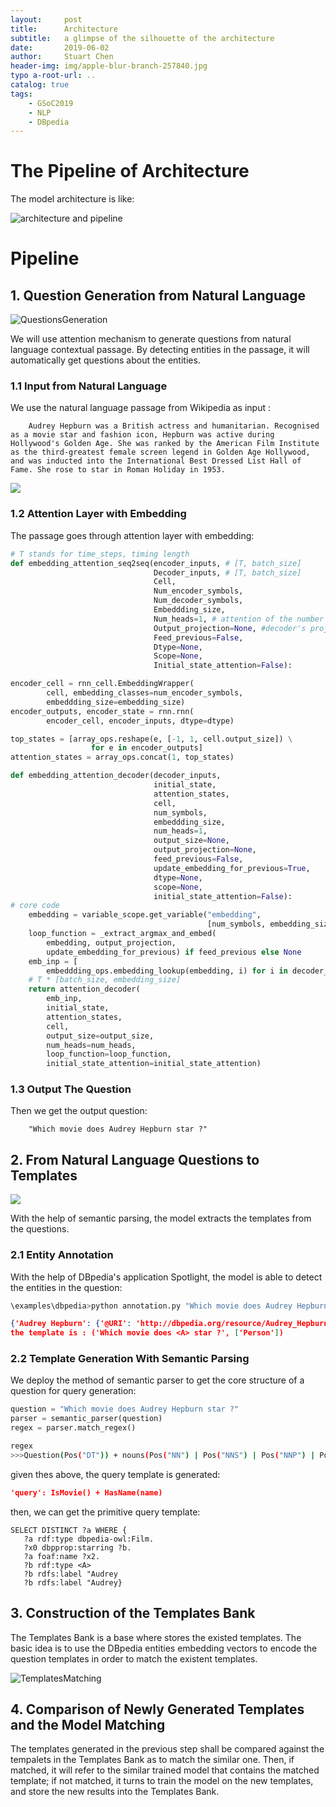 ```yaml
---
layout:     post
title:      Architecture
subtitle:   a glimpse of the silhouette of the architecture
date:       2019-06-02
author:     Stuart Chen
header-img: img/apple-blur-branch-257840.jpg
typo a-root-url: ..
catalog: true
tags:
    - GSoC2019
    - NLP
    - DBpedia
---
```


# The Pipeline of Architecture

The model architecture is like:


![architecture and pipeline](https://res.cloudinary.com/stuarteec/image/upload/v1563696969/Atten_NSPM00_xaghsv.png)

# Pipeline 

## 1. Question Generation from Natural Language

![QuestionsGeneration](https://res.cloudinary.com/stuarteec/image/upload/v1563696969/Atten_NSPM00.QuestionsGeneration_xrloua.png)

We will use attention mechanism to generate questions from natural language contextual passage. By detecting entities in the passage, it will automatically get questions about the entities.

### 1.1 Input from Natural Language

We use the natural language passage from Wikipedia as input :
```
    Audrey Hepburn was a British actress and humanitarian. Recognised as a movie star and fashion icon, Hepburn was active during Hollywood's Golden Age. She was ranked by the American Film Institute as the third-greatest female screen legend in Golden Age Hollywood, and was inducted into the International Best Dressed List Hall of Fame. She rose to star in Roman Holiday in 1953.
```
![](https://res.cloudinary.com/stuarteec/image/upload/v1563699161/v2-6a37b3b2f4db3949137d90642df08ff4_hd_uu57j6.png)

### 1.2 Attention Layer with Embedding

The passage goes through attention layer with embedding:

```python
# T stands for time_steps, timing length
def embedding_attention_seq2seq(encoder_inputs, # [T, batch_size]
                             	Decoder_inputs, # [T, batch_size]
                             	Cell,
                             	Num_encoder_symbols,
                             	Num_decoder_symbols,
                             	Embeddding_size,
                             	Num_heads=1, # attention of the number of taps
                             	Output_projection=None, #decoder's projection matrix
                             	Feed_previous=False,
                             	Dtype=None,
                             	Scope=None,
                             	Initial_state_attention=False):

```
```python
encoder_cell = rnn_cell.EmbeddingWrapper(
        cell, embedding_classes=num_encoder_symbols,
        embeddding_size=embedding_size)
encoder_outputs, encoder_state = rnn.rnn(
        encoder_cell, encoder_inputs, dtype=dtype) 

top_states = [array_ops.reshape(e, [-1, 1, cell.output_size]) \
                  for e in encoder_outputs] 
attention_states = array_ops.concat(1, top_states) 

```
```python
def embedding_attention_decoder(decoder_inputs,
                                initial_state,
                                attention_states,
                                cell,
                                num_symbols,
                                embeddding_size,
                                num_heads=1,
                                output_size=None,
                                output_projection=None,
                                feed_previous=False,
                                update_embedding_for_previous=True,
                                dtype=None,
                                scope=None,
                                initial_state_attention=False):
# core code
    embedding = variable_scope.get_variable("embedding",
                                            [num_symbols, embedding_size])
    loop_function = _extract_argmax_and_embed(
        embedding, output_projection,
        update_embedding_for_previous) if feed_previous else None
    emb_inp = [
        embeddding_ops.embedding_lookup(embedding, i) for i in decoder_inputs]
    # T * [batch_size, embedding_size]
    return attention_decoder(
        emb_inp,
        initial_state,
        attention_states,
        cell,
        output_size=output_size,
        num_heads=num_heads,
        loop_function=loop_function,
        initial_state_attention=initial_state_attention)

```
### 1.3 Output The Question
Then we get the output question:
```
    "Which movie does Audrey Hepburn star ?"
```

## 2. From Natural Language Questions to Templates

![](https://res.cloudinary.com/stuarteec/image/upload/v1563696969/Atten_NSPM00.TemplatesGeneration_rugjls.png)

With the help of semantic parsing, the model extracts the templates from the questions.

### 2.1 Entity Annotation
With the help of DBpedia's application Spotlight, the model is able to detect the entities in the question:
```bash
\examples\dbpedia>python annotation.py "Which movie does Audrey Hepburn star ?"
```
```json
{'Audrey Hepburn': {'@URI': 'http://dbpedia.org/resource/Audrey_Hepburn', 'Ref': 'Audrey_Hepburn', 'Schema': 'Person', 'DBpedia': ['Person', 'Agent']}}
the template is : ('Which movie does <A> star ?', ['Person'])
```
### 2.2 Template Generation With Semantic Parsing
We deploy the method of semantic parser to get the core structure of a question for query generation:
```python 
question = "Which movie does Audrey Hepburn star ?"
parser = semantic_parser(question)
regex = parser.match_regex()
```

```bash
regex
>>>Question(Pos("DT")) + nouns(Pos("NN") | Pos("NNS") | Pos("NNP") | Pos("NNPS"))
```
given thes above, the query template is generated:
```json
'query': IsMovie() + HasName(name)
```
then, we can get the primitive query template:
```
SELECT DISTINCT ?a WHERE {
   ?a rdf:type dbpedia-owl:Film.
   ?x0 dbpprop:starring ?b.
   ?a foaf:name ?x2.
   ?b rdf:type <A>
   ?b rdfs:label "Audrey
   ?b rdfs:label "Audrey}
```

## 3. Construction of the Templates Bank
The Templates Bank is a base where stores the existed templates. 
The basic idea is to use the DBpedia entities embedding vectors to encode the question templates in order to match the existent templates.

![TemplatesMatching](https://res.cloudinary.com/stuarteec/image/upload/v1563696969/Atten_NSPM00.TemplatesMatching_shcofp.png)


## 4. Comparison of Newly Generated Templates and the Model Matching
The templates generated in the previous step shall be compared against the tempalets in the Templates Bank as to match the similar one. Then, if matched, it will refer to the similar trained model that contains the matched template; if not matched, it turns to train the model on the new templates, and store the new results into the Templates Bank.